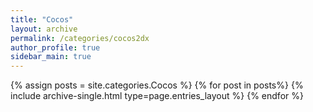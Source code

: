 ```yaml
---
title: "Cocos"  
layout: archive   
permalink: /categories/cocos2dx   
author_profile: true   
sidebar_main: true  
---
```


{% assign posts = site.categories.Cocos %}
{% for post in posts%} {% include archive-single.html type=page.entries_layout %} {% endfor %}